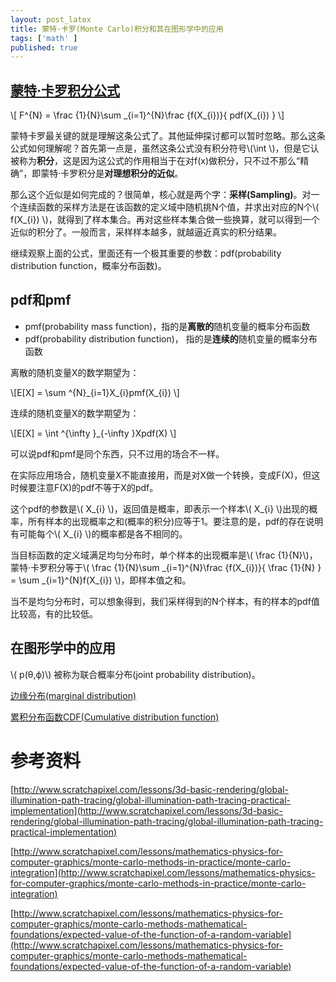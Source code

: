 ```yaml
---
layout: post_latex
title: 蒙特·卡罗(Monte Carlo)积分和其在图形学中的应用
tags: ['math' ]
published: true
---
```



<!--more-->

## [蒙特·卡罗积分公式](https://en.wikipedia.org/wiki/Monte_Carlo_integration)

\\[ F\^\{N\} = \\frac \{1\}\{N\}\\sum \_\{i=1\}\^\{N\}\\frac \{f(X\_\{i\})\}\{ pdf(X\_\{i\}) \} \\]

蒙特卡罗最关键的就是理解这条公式了。其他延伸探讨都可以暂时忽略。那么这条公式如何理解呢？首先第一点是，虽然这条公式没有积分符号\\(\\int  \\)，但是它认被称为**积分**，这是因为这公式的作用相当于在对f(x)做积分，只不过不那么“精确”，即蒙特·卡罗积分是**对理想积分的近似**。

那么这个近似是如何完成的？很简单，核心就是两个字：**采样(Sampling)**。对一个连续函数的采样方法是在该函数的定义域中随机挑N个值，并求出对应的N个\\( f(X\_\{i\}) \\)，就得到了样本集合。再对这些样本集合做一些换算，就可以得到一个近似的积分了。一般而言，采样样本越多，就越逼近真实的积分结果。

继续观察上面的公式，里面还有一个极其重要的参数：pdf(probability distribution function，概率分布函数)。

## pdf和pmf

- pmf(probability mass function)，指的是**离散的**随机变量的概率分布函数
- pdf(probability distribution function)， 指的是**连续的**随机变量的概率分布函数

离散的随机变量X的数学期望为：

\\[E[X] = \\sum \^\{N\}\_\{i=1\}X\_\{i\}pmf(X\_\{i\}) \\]

连续的随机变量X的数学期望为：

\\[E[X] = \\int \^\{\\infty \}\_\{-\\infty \}Xpdf(X) \\]

可以说pdf和pmf是同个东西，只不过用的场合不一样。

在实际应用场合，随机变量X不能直接用，而是对X做一个转换，变成F(X)，但这时候要注意F(X)的pdf不等于X的pdf。


这个pdf的参数是\\( X\_\{i\} \\)，返回值是概率，即表示一个样本\\( X\_\{i\} \\)出现的概率，所有样本的出现概率之和(概率的积分)应等于1。要注意的是，pdf的存在说明有可能每个\\( X\_\{i\} \\)的概率都是各不相同的。


当目标函数的定义域满足均匀分布时，单个样本的出现概率是\\( \\frac \{1\}\{N\}\\)，蒙特·卡罗积分等于\\( \\frac \{1\}\{N\}\\sum \_\{i=1\}\^\{N\}\\frac \{f(X\_\{i\})\}\{ \\frac \{1\}\{N\} \} = \\sum \_\{i=1\}\^\{N\}f(X\_\{i\})  \\)，即样本值之和。

当不是均匀分布时，可以想象得到，我们采样得到的N个样本，有的样本的pdf值比较高，有的比较低。

## 在图形学中的应用



\\( p(θ,ϕ)\\) 被称为联合概率分布(joint probability distribution)。

[边缘分布(marginal distribution)](https://en.wikipedia.org/wiki/Marginal_distribution)

[累积分布函数CDF(Cumulative distribution function)](https://en.wikipedia.org/wiki/Cumulative_distribution_function)

# 参考资料

[http://www.scratchapixel.com/lessons/3d-basic-rendering/global-illumination-path-tracing/global-illumination-path-tracing-practical-implementation](http://www.scratchapixel.com/lessons/3d-basic-rendering/global-illumination-path-tracing/global-illumination-path-tracing-practical-implementation)


[http://www.scratchapixel.com/lessons/mathematics-physics-for-computer-graphics/monte-carlo-methods-in-practice/monte-carlo-integration](http://www.scratchapixel.com/lessons/mathematics-physics-for-computer-graphics/monte-carlo-methods-in-practice/monte-carlo-integration)

[http://www.scratchapixel.com/lessons/mathematics-physics-for-computer-graphics/monte-carlo-methods-mathematical-foundations/expected-value-of-the-function-of-a-random-variable](http://www.scratchapixel.com/lessons/mathematics-physics-for-computer-graphics/monte-carlo-methods-mathematical-foundations/expected-value-of-the-function-of-a-random-variable)